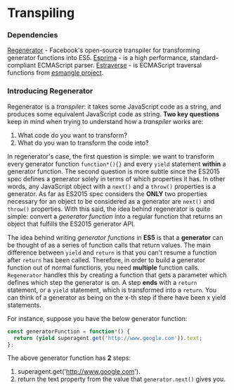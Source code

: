 # Transpiling

### Dependencies
[Regenerator](https://www.npmjs.com/package/regenerator) - Facebook's open-source transpiler for transforming generator functions into ES5.
[Esprima](https://www.npmjs.com/package/esprima) - is a high performance, standard-compliant ECMAScript parser.
[Estraverse](https://www.npmjs.com/package/estraverse) - is ECMAScript traversal functions from [esmangle project](https://github.com/estools/esmangle).


### Introducing Regenerator
Regenerator is a *transpiler*: it takes some JavaScript code as a string, and produces some equivalent JavaScript code as string. **Two key questions** keep in mind when trying to understand how a *transpiler* works are:

1. What code do you want to transform?
2. What do you wan to transform the code into?

In regenerator's case, the first question is simple: we want to transform every generator function `function*(){}` and every `yield` statement **within** a generator function. The second question is more subtle since the ES2015 spec defines a generator solely in terms of which properties it has. In other words, any JavaScript object with a `next()` and a `throw()` properties is a generator. As far as ES2015 spec considers the **ONLY** two properties necessary for an object to be considered as a generator are `next()` and `throw()` properties. With this said, the idea behind regenerator is quite simple: convert a *generator function* into a regular function that returns an object that fulfills the ES2015 generator API.

The idea behind writing *generator functions* in **ES5** is that a **generator** can be thought of as a series of function calls that return values. The main difference between `yield` and `return` is that you can't resume a function after `return` has been called. Therefore, in order to build a generator function out of normal functions, you need **multiple** function calls. `Regenerator` handles this by creating a function that gets a parameter which defines which step the generator is on. A step **ends** with a `return` statement, or a `yield` statement, which is transformed into a `return`. You can think of a generator as being on the x-th step if there have been x yield statements.

For instance, suppose you have the below generator function:

```javascript
const generatorFunction = function*() {
  return (yield superagent.get('http://www.google.com')).text;
};
```

The above generator function has **2** steps:
1. superagent.get('http://www.google.com').
2. return the text property from the value that `generator.next()` gives you.






